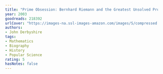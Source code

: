 ```yaml
---
title: "Prime Obsession: Bernhard Riemann and the Greatest Unsolved Problem in Mathematics"
year: 2003
goodreads: 218392
urlCover: "https://images-na.ssl-images-amazon.com/images/S/compressed.photo.goodreads.com/books/1388281127i/218392.jpg"
authors:
- John Derbyshire
tags:
- Mathematics
- Biography
- History
- Popular Science
rating: 5
hasNotes: false
---
```

